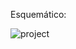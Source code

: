Esquemático:

![project](https://github.com/cardosorrenan/micros-ufc/blob/master/assembly/cronometroRegressivo/img/project.png)
